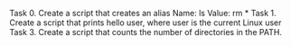 Task 0. Create a script that creates an alias Name: ls Value: rm *
Task 1. Create a script that prints hello user, where user is the current Linux user
Task 3. Create a script that counts the number of directories in the PATH.
